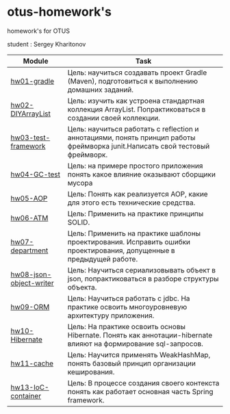 # otus-homework's
homework's for OTUS

student : Sergey Kharitonov

|Module|Task|
--- | --- |  
|[hw01-gradle](https://github.com/skharitonov95/otus-homeworks/tree/master/hw01-gradle)|Цель: научиться создавать проект Gradle (Maven), подготовиться к выполнению домашних заданий.|
|[hw02-DIYArrayList](https://github.com/skharitonov95/otus-homeworks/tree/master/hw02-DIYArrayList)|Цель: изучить как устроена стандартная коллекция ArrayList. Попрактиковаться в создании своей коллекции.|
|[hw03-test-framework](https://github.com/skharitonov95/otus-homeworks/tree/master/hw03-test-framework)|Цель: научиться работать с reflection и аннотациями, понять принцип работы фреймворка junit.Написать свой тестовый фреймворк.|
|[hw04-GC-test](https://github.com/skharitonov95/otus-homeworks/tree/master/hw04-GC-test)|Цель: на примере простого приложения понять какое влияние оказывают сборщики мусора|
|[hw05-AOP](https://github.com/skharitonov95/otus-homeworks/tree/master/hw05-AOP)|Цель: Понять как реализуется AOP, какие для этого есть технические средства.|
|[hw06-ATM](https://github.com/skharitonov95/otus-homeworks/tree/master/hw06-ATM)|Цель: Применить на практике принципы SOLID.|
|[hw07-department](https://github.com/skharitonov95/otus-homeworks/tree/master/hw07-department)|Цель: Применить на практике шаблоны проектирования. Исправить ошибки проектирования, допущенные в предыдущей работе.|
|[hw08-json-object-writer](https://github.com/skharitonov95/otus-homeworks/tree/master/hw08-json-object-writer)|Цель: Научиться сериализовывать объект в json, попрактиковаться в разборе структуры объекта.|
|[hw09-ORM](https://github.com/skharitonov95/otus-homeworks/tree/master/hw09-ORM)|Цель: Научиться работать с jdbc. На практике освоить многоуровневую архитектуру приложения.|
|[hw10-Hibernate](https://github.com/skharitonov95/otus-homeworks/tree/master/hw10-Hibernate)|Цель: На практике освоить основы Hibernate. Понять как аннотации-hibernate влияют на формирование sql-запросов.|
|[hw11-cache](https://github.com/skharitonov95/otus-homeworks/tree/master/hw11-cache)|Цель: Научится применять WeakHashMap, понять базовый принцип организации кеширования.|
|[hw13-IoC-container](https://github.com/skharitonov95/otus-homeworks/tree/master/hw13-IoC-container)|Цель: В процессе создания своего контекста понять как работает основная часть Spring framework.|
